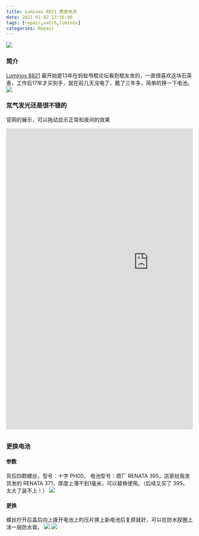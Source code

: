 ```yaml
---
title: Luminox 8821 更换电池
date: 2021-01-02 13:56:00
tags: [repair,watch,luminox]
categories: Repair
---
```

<img src="https://sadness96.github.io/images/blog/repair-Luminox8821/BlogLogo.png"/>

<!-- more -->
### 简介
[Luminox 8821](https://luminox.com/) 最开始是13年在蚂蚁甩棍论坛看到棍友发的，一直很喜欢这块石英表，工作后17年才买到手，就在前几天没电了，戴了三年多，简单的换一下电池。
<img src="https://sadness96.github.io/images/blog/repair-Luminox8821/20210102_130609.jpg"/>

### 氚气发光还是很不错的
官网的展示，可以拖动显示正常和夜间的效果
<div style="width:100%;height:820px;overflow:hidden;border:0px;">
  <div style="width:100%;height:820px;margin:-90px 0px 0px 0px;">
   <iframe src="https://luminox.jp/watch-collection/land/recon-point-man-8820-series-ref8821-km/" scrolling="no" height="900" width="767" frameborder="0"></iframe>
  </div>
</div>

### 更换电池
#### 参数
背后四颗螺丝，型号：十字 PH00。
电池型号：原厂 RENATA 395，店家给我发货发的 RENATA 371，厚度上薄不到1毫米，可以替换使用。（后续又买了 395，太大了装不上！）
<img src="https://sadness96.github.io/images/blog/repair-Luminox8821/20210102_134945.jpg"/>

#### 更换
螺丝拧开后盖后向上拨开电池上的压片换上新电池后复原就好，可以在防水胶圈上涂一层防水膏。
<img src="https://sadness96.github.io/images/blog/repair-Luminox8821/20210102_132517.jpg"/>
<img src="https://sadness96.github.io/images/blog/repair-Luminox8821/20210102_132846.jpg"/>